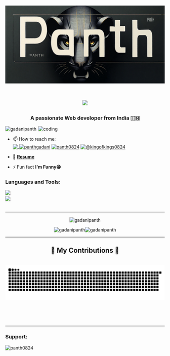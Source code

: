 ![logo](https://github.com/GadaniPanth/Banner/blob/main/Banner%20(1).png)
<h1 align="center">
    <img src="https://readme-typing-svg.herokuapp.com/?font=Righteous&color=FF0E00&size=35&center=true&vCenter=true&width=800&height=70&duration=4000&lines=Hi+There!+👋;+I'm+Panth+Gadani!;" />
</h1>
<h3 align="center"> A passionate Web developer from India 🇮🇳</h3>

<img align="right" alt="coding" width="400" src="https://github.com/GadaniPanth/Banner/blob/main/eye-12452.gif" style="user-select: none; -webkit-user-select: none; -ms-user-select: none; -moz-user-select: none;">

<p align="left"> <img src="https://komarev.com/ghpvc/?username=gadanipanth&label=Profile%20views&color=0e75b6&style=flat" alt="gadanipanth" /> </p>

- 📫 How to reach me:
  <br/><a href="mailto:gadanipanth@gmail.com" target="blank">
    <img align="center" src="https://img.shields.io/badge/Gmail-333333?style=for-the-badge&logo=gmail&logoColor=red" height="30"/>
  </a>
  <a href="https://linkedin.com/in/panthgadani" target="blank"><img align="center" src="https://raw.githubusercontent.com/rahuldkjain/github-profile-readme-generator/master/src/images/icons/Social/linked-in-alt.svg" alt="panthgadani" height="28" width="40" /></a>
  <a href="https://instagram.com/panth0824" target="blank"><img align="center" src="https://raw.githubusercontent.com/rahuldkjain/github-profile-readme-generator/master/src/images/icons/Social/instagram.svg" alt="panth0824" height="30" width="40" /></a>
  <a href="https://www.youtube.com/@kingofkings0824" target="blank"><img align="center" src="https://raw.githubusercontent.com/rahuldkjain/github-profile-readme-generator/master/src/images/icons/Social/youtube.svg" alt="@kingofkings0824" height="34" width="40" /></a>

- 📄 <a href="https://drive.google.com/file/d/1iJmZwMutUyDTjUrKK1xu2q6FAYtKiPgH/view?usp=sharing">**Resume**</a>

- ⚡ Fun fact **I'm Funny😁**

<h3 align="left">Languages and Tools:</h3>

<div align="left">
    <img src="https://skillicons.dev/icons?i=react,mongodb,expressjs,nodejs,html,css,javascript,bootstrap,tailwind" /><br>
    <img src="https://skillicons.dev/icons?i=vscode,github,git,python,java,django,postman,sqlite,pug" />
</div>
<br>
<hr>
<p align="center"><img align="center" src="https://github-readme-stats-salesp07.vercel.app/api/top-langs/?username=gadanipanth&hide=HTML&langs_count=8&layout=compact&theme=react&border_radius=10&size_weight=0.5&count_weight=0.5&exclude_repo=github-readme-stats" alt="gadanipanth" /></p>
<p align="center"><img align="" src="https://github-readme-streak-stats-salesp07.vercel.app/?user=gadanipanth&count_private=true&theme=react&border_radius=10" width="390" height="150" alt="gadanipanth" /><img align="" src="https://github-readme-stats-salesp07.vercel.app/api?username=gadanipanth&count_private=true&show_icons=true&theme=react&rank_icon=github&border_radius=10" alt="gadanipanth" width="390" height="150" /></p>
<hr>

<div align="center">
  <h2>🐍 My Contributions 🐍</h2>
  <br>
  <img alt="snake eating my contributions" src="https://github.com/GadaniPanth/GadaniPanth/blob/output/github-contribution-grid-snake.svg" />
  
  <br/><br/><br/>
</div>

<hr>
<h3 align="left">Support:</h3>
<p><a href="https://www.buymeacoffee.com/panth0824"> <img align="left" src="https://cdn.buymeacoffee.com/buttons/v2/default-yellow.png" height="50" width="210" alt="panth0824" /></a></p><br><br>
